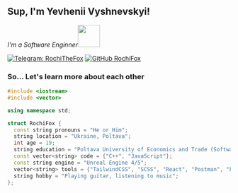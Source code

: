 ## Sup, I'm Yevhenii Vyshnevskyi!
*I'm a Software Enginner*<img src="https://media.giphy.com/media/WUlplcMpOCEmTGBtBW/giphy.gif" width="50">

[![Telegram: RochiTheFox](https://camo.githubusercontent.com/ff642d0e4fd32df760c04b954ce6646b0dcc83c19b48200d63684bdcf17dca84/68747470733a2f2f696d672e736869656c64732e696f2f62616467652f54656c656772616d2d3243413545303f7374796c653d737175617265266c6f676f3d74656c656772616d266c6f676f436f6c6f723d7768697465)](https://t.me/RochiTheFox)
[![GitHub RochiFox](https://img.shields.io/github/followers/RochiFox?label=follow&style=social)](https://github.com/RochiFox)

### So... Let's learn more about each other  

```cpp
#include <iostream>
#include <vector>

using namespace std;

struct RochiFox {
  const string pronouns = "He or Him";
  string location = "Ukraine, Poltava";
  int age = 19;
  string education = "Poltava University of Economics and Trade (Software Engineer, 2023-present)";
  const vector<string> code = {"C++", "JavaScript"};
  const string engine = "Unreal Engine 4/5";
  vector<string> tools = {"TailwindCSS", "SCSS", "React", "Postman", "Figma", "Photoshop", "Blender"};
  string hobby = "Playing guitar, listening to music";
};

```
